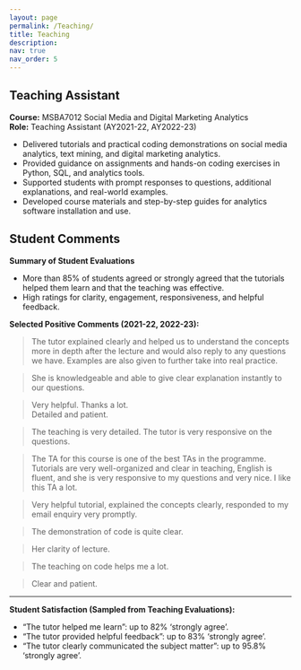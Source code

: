```yaml
---
layout: page
permalink: /Teaching/
title: Teaching
description: 
nav: true
nav_order: 5
---
```


## Teaching Assistant

**Course:** MSBA7012 Social Media and Digital Marketing Analytics  
**Role:** Teaching Assistant (AY2021-22, AY2022-23)

- Delivered tutorials and practical coding demonstrations on social media analytics, text mining, and digital marketing analytics.
- Provided guidance on assignments and hands-on coding exercises in Python, SQL, and analytics tools.
- Supported students with prompt responses to questions, additional explanations, and real-world examples.
- Developed course materials and step-by-step guides for analytics software installation and use.

## Student Comments

**Summary of Student Evaluations**

- More than 85% of students agreed or strongly agreed that the tutorials helped them learn and that the teaching was effective.
- High ratings for clarity, engagement, responsiveness, and helpful feedback.

**Selected Positive Comments (2021-22, 2022-23):**

> The tutor explained clearly and helped us to understand the concepts more in depth after the lecture and would also reply to any questions we have. Examples are also given to further take into real practice.

> She is knowledgeable and able to give clear explanation instantly to our questions.

> Very helpful. Thanks a lot.  
> Detailed and patient.

> The teaching is very detailed. The tutor is very responsive on the questions.

> The TA for this course is one of the best TAs in the programme. Tutorials are very well-organized and clear in teaching, English is fluent, and she is very responsive to my questions and very nice. I like this TA a lot.

> Very helpful tutorial, explained the concepts clearly, responded to my email enquiry very promptly.

> The demonstration of code is quite clear.

> Her clarity of lecture.

> The teaching on code helps me a lot.

> Clear and patient.

---

**Student Satisfaction (Sampled from Teaching Evaluations):**

- “The tutor helped me learn”: up to 82% ‘strongly agree’.
- “The tutor provided helpful feedback”: up to 83% ‘strongly agree’.
- “The tutor clearly communicated the subject matter”: up to 95.8% ‘strongly agree’.
